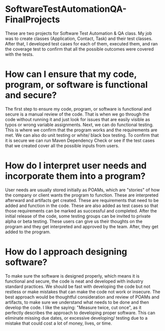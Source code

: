 # SoftwareTestAutomationQA-FinalProjects
These are two projects for Software Test Automation & QA class. My job was to create classes (Application, Contact, Task) and their test classes. After that, I developed test cases for each of them, executed them, and ran the coverage test to confirm that all the possible outcomes were covered with the tests.

# How can I ensure that my code, program, or software is functional and secure?
The first step to ensure my code, program, or software is functional and secure is a manual review of the code. That is when we go through the code without running it and just look for issues that are easily visible as typos or wrong variable assignments. Next, we can do functional testing. This is where we confirm that the program works and the requirements are met. We can also do unit testing or white/ black box testing. To confirm that it is secure we can run Maven Dependency Check or see if the test cases that we created cover all the possible inputs from users. 

# How do I interpret user needs and incorporate them into a program?
User needs are usually stored initially as POAMs, which are "stories" of how the company or client wants the program to function. These are interpreted afterward and artifacts get created. These are requirements that need to be added and function in the code. These are also added as test cases so that those requirements can be marked as successful and completed. After the initial release of the code, some testing groups can be invited to private alpha or beta testing. These users can give us their thoughts on the program and they get interpreted and approved by the team. After, they get added to the program. 

# How do I approach designing software?
To make sure the software is designed properly, which means it is functional and secure, the code is neat and developed with industry standard practices. We should be fast with developing the code but not restless or make mistakes that can make the code not work or insecure. The best approach would be thoughtful consideration and review of POAMs and artifacts, to make sure we understand what needs to be done and then develop the code. I like the saying: "Measure twice, cut once", as it perfectly describes the approach to developing proper software. This can eliminate missing due dates, or excessive developing/ testing due to a mistake that could cost a lot of money, lives, or time.
